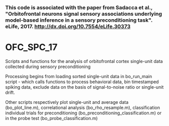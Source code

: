 
### This code is associated with the paper from Sadacca et al., "Orbitofrontal neurons signal sensory associations underlying model-based inference in a sensory preconditioning task". eLife, 2017. http://dx.doi.org/10.7554/eLife.30373


# OFC_SPC_17
Scripts and functions for the analysis of orbitofrontal cortex single-unit data collected during sensory preconditioning

Processing begins from loading sorted single-unit data in bo_run_main script - which calls functions to process behavioral data, bin timestamped spiking data, exclude data on the basis of signal-to-noise ratio or single-unit drift. 

Other scripts respectively plot single-unit and average data (bo_plot_line.m), correlational analysis (bo_rho_resample.m), classification individual trials for preconditioning (bo_preconditioning_classification.m) or in the probe test (bo_probe_classification.m)
